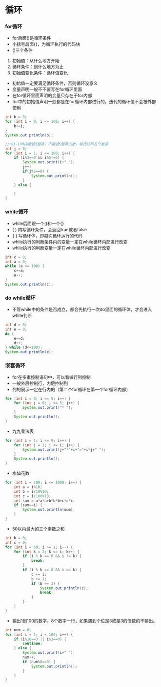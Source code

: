 # 循环

### for循环

- for后面()是循环条件
- 小括号后面{}，为循环执行的代码块
- ()三个条件
 1. 初始值：从什么地方开始
 2. 循环条件：到什么地方为止
 3. 初始值变化条件：循环值变化
- 初始值一定要满足循环条件，否则循环没意义
- 变量声明一般不不要写在for循环里面
- 在for循环里面声明的变量只存在于for内部
- for中的初始值声明一般都是在for循环内部进行的，迭代的循环值不会被外部使用

```java
int b = 0;
for (int i = 0; i <= 100; i++) {
	b+=i;
}
System.out.println(b);
```

```java
//求1-100内能被3整除，不能被5整除的数，每行打印五个数字
int j = 0;
for (int i = 1; i <= 100; i++) {
    if (i%3==0 && i%5!=0) {
        System.out.print(i+" ");
        j++;
        if(j%5==0) {
            System.out.println();
        }
    } else {

    }
}
```

### while循环

- while后面跟一个()和一个{}
 - ( ) 内写循环条件，会返回true或者false
 - { } 写循环体，即每次循环运行的代码
- while执行的判断条件内的变量一定在while循环内部进行改变
- while执行的判断变量一定在while循环内部进行改变

```java
int c = 0;
int a = 0;
while (a <= 100) {
	c+=a;
	a++;
}
System.out.println(c);
```

### do while循环

- 不管while中的条件是否成立，都会先执行一次do里面的循环体，才会进入white判断

```java
int d = 0;
int e = 0;
do {
	e+=d;
	d++;
} while (d<=100);
System.out.println(e);
```

### 嵌套循环

- for在多重控制语句中，可以看做行列控制
- 一般外层控制行，内层控制列
- 列的展示一定在行内的（第二个for循环在第一个for循环内部）

```java
for (int i = 0; i <= 5; i++) {
	for (int j = 0; j <= 5; j++) {
		System.out.print("* ");
	}
	System.out.println();
}
```

- 九九乘法表

```java
for (int i = 1; i <= 9; i++) {
	for (int j = 1; j <= i; j++) {
		System.out.print(j+"*"+i+"="+i*j+" ");
	}
	System.out.println();
}
```

- 水仙花数

```java
for (int i = 100; i <= 1000; i++) {
	int a = i%10;
	int b = i/10%10;
	int c = i/100%10;
	int sum = a*a*a+b*b*b+c*c*c;
	if (sum==i) {
		System.out.println(sum);
	}
}
```

- 50以内最大的三个素数之和

```java
int b = 0;
int c = 0;
for (int i = 50; i >= 1; i--) { 
    for (int k = 2; k <= i; k++) { 
        if (i % k == 0 && i != k) {
            break;
        }
        if (i % k == 0 && i == k) {
        	c += i;
        	b += 1;
        	if (b == 3) {
        		System.out.println(c);
				break;
			}
        }
    }
}
```

- 输出1到100的数字，8个数字一行，如果遇到个位是3或是3的倍数的不输出。

```java
int num = 0;
for (int i = 1; i < 100; i++) {
	if (i%10==3 || i%3==0) {
		continue;
	} else {
		System.out.print(i+" ");
		num++;
		if (num%8==0) {
			System.out.println();
		}
	}
}
```